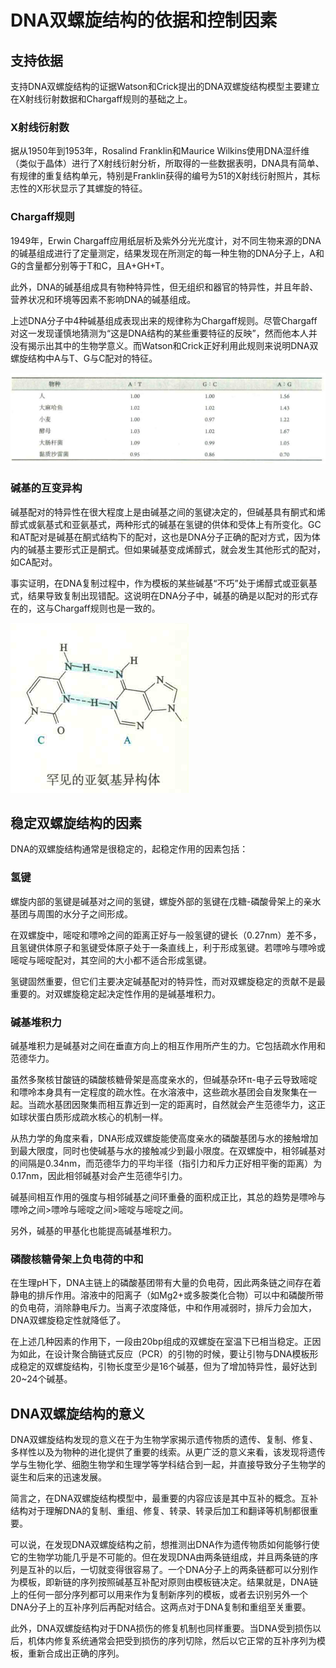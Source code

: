 # DNA双螺旋结构的依据和控制因素

## 支持依据

支持DNA双螺旋结构的证据Watson和Crick提出的DNA双螺旋结构模型主要建立在X射线衍射数据和Chargaff规则的基础之上。

### X射线衍射数

据从1950年到1953年，Rosalind Franklin和Maurice Wilkins使用DNA湿纤维（类似于晶体）进行了X射线衍射分析，所取得的一些数据表明，DNA具有简单、有规律的重复结构单元，特别是Franklin获得的编号为51的X射线衍射照片，其标志性的X形状显示了其螺旋的特征。

### Chargaff规则

1949年，Erwin Chargaff应用纸层析及紫外分光光度计，对不同生物来源的DNA的碱基组成进行了定量测定，结果发现在所测定的每一种生物的DNA分子上，A和G的含量都分别等于T和C，且A+GH+T。

此外，DNA的碱基组成具有物种特异性，但无组织和器官的特异性，并且年龄、营养状况和环境等因素不影响DNA的碱基组成。

上述DNA分子中4种碱基组成表现出来的规律称为Chargaff规则。尽管Chargaff对这一发现谨慎地猜测为“这是DNA结构的某些重要特征的反映”，然而他本人并没有揭示出其中的生物学意义。而Watson和Crick正好利用此规则来说明DNA双螺旋结构中A与T、G与C配对的特征。

![](2.1.png)

### 碱基的互变异构

碱基配对的特异性在很大程度上是由碱基之间的氢键决定的，但碱基具有酮式和烯醇式或氨基式和亚氨基式，两种形式的碱基在氢键的供体和受体上有所变化。GC和AT配对是碱基在酮式结构下的配对，这也是DNA分子正确的配对方式，因为体内的碱基主要形式正是酮式。但如果碱基变成烯醇式，就会发生其他形式的配对，如CA配对。

事实证明，在DNA复制过程中，作为模板的某些碱基“不巧”处于烯醇式或亚氨基式，结果导致复制出现错配。这说明在DNA分子中，碱基的确是以配对的形式存在的，这与Chargaff规则也是一致的。

![](2.2.png)

## 稳定双螺旋结构的因素

DNA的双螺旋结构通常是很稳定的，起稳定作用的因素包括：

### 氢键

螺旋内部的氢键是碱基对之间的氢键，螺旋外部的氢键在戊糖-磷酸骨架上的亲水基团与周围的水分子之间形成。

在双螺旋中，嘧啶和嘌呤之间的距离正好与一般氢键的键长（0.27nm）差不多，且氢键供体原子和氢键受体原子处于一条直线上，利于形成氢键。若嘌呤与嘌呤或嘧啶与嘧啶配对，其空间的大小都不适合形成氢键。

氢键固然重要，但它们主要决定碱基配对的特异性，而对双螺旋稳定的贡献不是最重要的。对双螺旋稳定起决定性作用的是碱基堆积力。

### 碱基堆积力

碱基堆积力是碱基对之间在垂直方向上的相互作用所产生的力。它包括疏水作用和范德华力。

虽然多聚核甘酸链的磷酸核糖骨架是高度亲水的，但碱基杂环π-电子云导致嘧啶和嘌呤本身具有一定程度的疏水性。在水溶液中，这些疏水基团会自发聚集在一起。当疏水基团因聚集而相互靠近到一定的距离时，自然就会产生范德华力，这正如球状蛋白质形成疏水核心的机制一样。

从热力学的角度来看，DNA形成双螺旋能使高度亲水的磷酸基团与水的接触增加到最大限度，同时也使碱基与水的接触减少到最小限度。在双螺旋中，相邻碱基对的间隔是0.34nm，而范德华力的平均半径（指引力和斥力正好相平衡的距离）为0.17nm，因此相邻碱基对会产生范德华引力。

碱基间相互作用的强度与相邻碱基之间环重叠的面积成正比，其总的趋势是嘌呤与嘌呤之间>嘌呤与嘧啶之间>嘧啶与嘧啶之间。

另外，碱基的甲基化也能提高碱基堆积力。

### 磷酸核糖骨架上负电荷的中和

在生理pH下，DNA主链上的磷酸基团带有大量的负电荷，因此两条链之间存在着静电的排斥作用。溶液中的阳离子（如Mg2+或多胺类化合物）可以中和磷酸所带的负电荷，消除静电斥力。当离子浓度降低，中和作用减弱时，排斥力会加大，DNA双螺旋稳定性就降低了。

在上述几种因素的作用下，一段由20bp组成的双螺旋在室温下已相当稳定。正因为如此，在设计聚合酶链式反应（PCR）的引物的时候，要让引物与DNA模板形成稳定的双螺旋结构，引物长度至少是16个碱基，但为了增加特异性，最好达到20~24个碱基。

## DNA双螺旋结构的意义

DNA双螺旋结构发现的意义在于为生物学家揭示遗传物质的遗传、复制、修复、多样性以及为物种的进化提供了重要的线索。从更广泛的意义来看，该发现将遗传学与生物化学、细胞生物学和生理学等学科结合到一起，并直接导致分子生物学的诞生和后来的迅速发展。

简言之，在DNA双螺旋结构模型中，最重要的内容应该是其中互补的概念。互补结构对于理解DNA的复制、重组、修复、转录、转录后加工和翻译等机制都很重要。

可以说，在发现DNA双螺旋结构之前，想推测出DNA作为遗传物质如何能够行使它的生物学功能几乎是不可能的。但在发现DNA由两条链组成，并且两条链的序列是互补的以后，一切就变得很容易了。一个DNA分子上的两条链都可以分别作为模板，即新链的序列按照碱基互补配对原则由模板链决定。结果就是，DNA链上的任何一部分序列都可以用来作为复制新序列的模板，或者去识别另外一个DNA分子上的互补序列后再配对结合。这两点对于DNA复制和重组至关重要。

此外，DNA双螺旋结构对于DNA损伤的修复机制也同样重要。当DNA受到损伤以后，机体内修复系统通常会把受到损伤的序列切除，然后以它正常的互补序列为模板，重新合成出正确的序列。